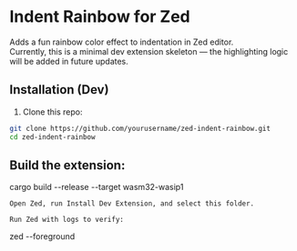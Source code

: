 # Indent Rainbow for Zed

Adds a fun rainbow color effect to indentation in Zed editor.  
Currently, this is a minimal dev extension skeleton — the highlighting logic will be added in future updates.  

## Installation (Dev)

1. Clone this repo:

```bash
git clone https://github.com/yourusername/zed-indent-rainbow.git
cd zed-indent-rainbow
```
## Build the extension:
cargo build --release --target wasm32-wasip1

    Open Zed, run Install Dev Extension, and select this folder.

    Run Zed with logs to verify:

zed --foreground
